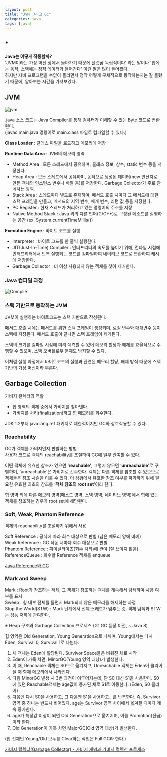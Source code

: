 ```yaml
---
layout: post
title: "JVM 그리고 GC"
categories: java
tags: [java]
---
```


## *
**Java는 어떻게 작동할까?**\
'JVM이라는 가상 머신 상에서 돌아가기 때문에 플랫폼 독립적이다' 라는 말이나 '힙에는 동적, 스택에는 정적 데이터가 들어간다' 이런 말은 많이 들어봤다.\
하지만 자바 프로그램을 수없이 돌리면서 정작 어떻게 구체적으로 동작하는지는 잘 몰랐기 때문에, 알아보는 시간을 가져보았다.

## JVM
![jvm](https://github.com/qazqww/qazqww.github.io/assets/23431236/867884a7-228b-4cc9-b7bd-47c58f82b239)

.java 소스 코드는 Java Compiler를 통해 컴퓨터가 이해할 수 있는 Byte 코드로 변환된다.\
(javac main.java 명령어로 main.class 파일로 컴파일할 수 있다.)

**Class Loader** : 클래스 파일을 로드하고 메모리에 저장

**Runtime Data Area** : JVM의 메모리 영역

- Method Area : 모든 스레드에서 공유하며, 클래스 정보, 상수, static 변수 등을 저장한다.
- Heap Area : 모든 스레드에서 공유하며, 동적으로 생성된 데이터(new 연산자로 만든 객체의 인스턴스 변수나 배열 등)를 저장한다. Garbage Collector가 주로 관리하는 영역.
- Stack Area : 스레드마다 별도로 존재하며, 메서드 호출 시마다 그 메서드에 대한 스택 프레임을 만들고, 메서드의 지역 변수, 매개 변수, 리턴 값 등을 저장한다.
- PC Register : 현재 스레드가 처리하고 있는 명령어의 주소를 저장
- Native Method Stack : Java 외의 다른 언어(C/C++)로 구성된 메소드를 실행하는 공간 (ex. System.currentTimeMillis())

**Execution Engine** : 바이트 코드를 실행

- Interpreter : 바이트 코드를 한 줄씩 실행한다.
- JIT(Just-In-Time) Compiler : 인터프리터의 속도를 높이기 위해, 런타임 시점에 인터프리터에서 반복 실행되는 코드를 컴파일하여 네이티브 코드로 변환하여 캐시에 저장한다.
- Garbage Collector : 더 이상 사용되지 않는 객체를 찾아 제거한다.

### Java 컴파일 과정

![Complie](https://github.com/qazqww/qazqww.github.io/assets/23431236/6ad7a7e5-6617-42bd-aeaf-b5dad374a4dc)

### 스택 기반으로 동작하는 JVM

JVM이 실행하는 바이트코드는 스택 기반으로 작성된다.

메서드 호출 시에는 메서드를 위한 스택 프레임이 생성되며, 로컬 변수와 매개변수 등이 스택에 저장된다. 메서드 호출이 끝나면 스택 프레임이 제거된다.

스택의 크기를 컴파일 시점에 미리 예측할 수 있어 메모리 할당과 해제를 효율적으로 수행할 수 있으며, 스택 오버플로우 문제도 방지할 수 있다.

이처럼 실행 과정에서 바이트코드의 실행과 관련된 메모리 할당, 해제 방식 때문에 스택 기반의 가상 머신이라 부른다.

## Garbage Collection

가비지 컬렉터의 역할

- 힙 영역의 객체 중에서 가비지를 찾아낸다.
- 가비지를 처리(finalization)하고 힙 메모리를 회수한다.

JDK 1.2부터 java.lang.ref 패키지로 제한적이지만 GC와 상호작용할 수 있다.

### Reachability

GC가 객체를 가비지인지 판별하는 방법\
사용자 코드로 객체의 reachability를 조절하여 GC에 일부 관여할 수 있다.

어떤 객체에 유효한 참조가 있으면 ‘**reachable’**, 그렇지 않으면 ‘**unreachable**’로 구별하며, ‘unreachable’은 가비지로 간주한다.
객체는 다른 객체를 참조할 수 있으므로 객체들은 참조 사슬을 이룰 수 있다. 이 상황에서 유효한 참조 여부를 파악하기 위해 필요한 유효한 최초의 참조를 ‘**객체 참조의 root set**’이라 한다.

힙 영역 외에 다른 메모리 영역(메소드 영역, 스택 영역, 네이티브 영역)에서 힙에 있는 객체를 참조하는 경우가 root set에 해당된다.

### Soft, Weak, Phantom Reference

객체의 reachability를 조절하기 위해서 사용

Soft Reference : 공식에 따라 회수 대상으로 판별 (남은 메모리 양에 비례)\
Weak Reference : GC 작동 시마다 회수 대상으로 판별\
Phantom Reference : 파이널라이즈(회수 처리)에 관여 (잘 쓰이지 않음)\
ReferenceQueue : 회수할 Reference 객체를 enqueue

[Java Reference와 GC](https://d2.naver.com/helloworld/329631)

### Mark and Sweep

Mark : Root가 참조하는 객체, 그 객체가 참조하는 객체를 계속해서 탐색하며 사용 여부를 표시\
Sweep : 힙 내부 전체를 돌면서 Mark되지 않은 메모리를 해제하는 과정\
Stop the World(STW) : Mark 단계에서 전체 스레드가 멈추는 것. 객체 탐색과 STW는 성능 저하에 관여한다.

※ Heap 구조와 Garbage Collection 프로세스 (G1 GC 등장 이전, ~ Java 8)

힙 영역은 Old Generation, Young Generation으로 나뉘며, Young에서는 다시 Eden, Survival 0, Survival 1로 나뉜다.

1. 새 객체는 Eden에 할당된다. Survivor Space들은 비워진 채로 시작
2. Eden이 가득 차면, MinorGC(Young 영역 대상)가 발생한다.
3. 이 때, Reachable 객체는 S0으로 옮겨지고, Unreachable 객체는 Eden이 클리어될 때 함께 메모리에서 사라진다.
4. 다음 MinorGC 발생 시 3번 과정이 이루어지는데, 단 S0 대신 S1을 사용한다. S0에 있던 Reachable객체는 age값이 증가된 채로 S1로 이동한다. (Eden, S0 클리어)
5. 다음엔 다시 S0을 사용하고, 그 다음엔 S1을 사용하고.. 를 반복한다.
즉, Survivor 영역 중 하나는 반드시 비어있다.
age는 Survivor 영역 사이에서 옮겨질 때마다 계속 증가한다.
6. age가 특정값 이상이 되면 Old Generation으로 옮겨지며, 이를 Promotion(진급)이라 한다.
7. Old Generation이 가득 차면 MajorGC(Old 영역 대상)가 발생한다.

(힙 전체인 Young/Old 모두를 Clear하는 작업은 Full GC라 한다.)

[가비지 컬렉터(Garbage Collector) - 가비지 개념과 가비지 컬렉션 프로세스](https://beststar-1.tistory.com/15)